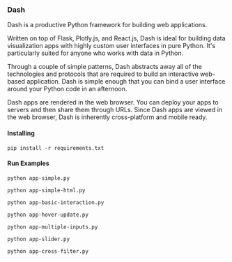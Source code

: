 ### Dash

Dash is a productive Python framework for building web applications.

Written on top of Flask, Plotly.js, and React.js, Dash is ideal for building data visualization apps with highly custom user interfaces in pure Python. It's particularly suited for anyone who works with data in Python.

Through a couple of simple patterns, Dash abstracts away all of the technologies and protocols that are required to build an interactive web-based application. Dash is simple enough that you can bind a user interface around your Python code in an afternoon.

Dash apps are rendered in the web browser. You can deploy your apps to servers and then share them through URLs. Since Dash apps are viewed in the web browser, Dash is inherently cross-platform and mobile ready.

#### Installing

```
pip install -r requirements.txt
```

#### Run Examples
```
python app-simple.py

python app-simple-html.py

python app-basic-interaction.py

python app-hover-update.py

python app-multiple-inputs.py

python app-slider.py

python app-cross-filter.py

```
